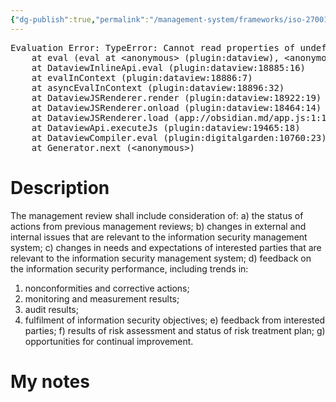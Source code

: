 ```yaml
---
{"dg-publish":true,"permalink":"/management-system/frameworks/iso-27001-2022/iso-27001-2022-9-3-2/","tags":["requirement"],"noteIcon":"1"}
---
```



<pre class="dataview dataview-error">Evaluation Error: TypeError: Cannot read properties of undefined (reading 'file')
    at eval (eval at &lt;anonymous&gt; (plugin:dataview), &lt;anonymous&gt;:3:24)
    at DataviewInlineApi.eval (plugin:dataview:18885:16)
    at evalInContext (plugin:dataview:18886:7)
    at asyncEvalInContext (plugin:dataview:18896:32)
    at DataviewJSRenderer.render (plugin:dataview:18922:19)
    at DataviewJSRenderer.onload (plugin:dataview:18464:14)
    at DataviewJSRenderer.load (app://obsidian.md/app.js:1:1214378)
    at DataviewApi.executeJs (plugin:dataview:19465:18)
    at DataviewCompiler.eval (plugin:digitalgarden:10760:23)
    at Generator.next (&lt;anonymous&gt;)</pre>

# Description

The management review shall include consideration of: 
a) the status of actions from previous management reviews; 
b) changes in external and internal issues that are relevant to the information security management system; 
c) changes in needs and expectations of interested parties that are relevant to the information security management system; 
d) feedback on the information security performance, including trends in: 
1) nonconformities and corrective actions;
 2) monitoring and measurement results;
 3) audit results; 
4) fulfilment of information security objectives;
 e) feedback from interested parties;
 f) results of risk assessment and status of risk treatment plan; 
g) opportunities for continual improvement.

# My notes
